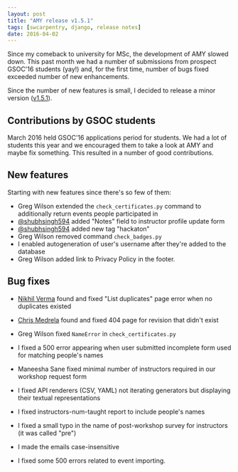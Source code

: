 ```yaml
---
layout: post
title: "AMY release v1.5.1"
tags: [swcarpentry, django, release notes]
date: 2016-04-02
---
```


Since my comeback to university for MSc, the development of AMY slowed down.
This past month we had a number of submissions from prospect GSOC'16 students
(yay!) and, for the first time, number of bugs fixed exceeded number of new
enhancements.

Since the number of new features is small, I decided to release a minor version
([v1.5.1][]).

## Contributions by GSOC students

March 2016 held GSOC'16 applications period for students. We had a lot of
students this year and we encouraged them to take a look at AMY and maybe fix
something.  This resulted in a number of good contributions.

## New features

Starting with new features since there's so few of them:

* Greg Wilson extended the `check_certificates.py` command to additionally
  return events people participated in
* [@shubhsingh594][] added "Notes" field to instructor profile update form
* [@shubhsingh594][] added new tag "hackaton"
* Greg Wilson removed command `check_badges.py`
* I enabled autogeneration of user's username after they're added to the
  database
* Greg Wilson added link to Privacy Policy in the footer.

## Bug fixes

* [Nikhil Verma][] found and fixed "List duplicates" page error when no
  duplicates existed
* [Chris Medrela][] found and fixed 404 page for revision that didn't exist
* Greg Wilson fixed `NameError` in `check_certificates.py`
* I fixed a 500 error appearing when user submitted incomplete form used for
  matching people's names
* Maneesha Sane fixed minimal number of instructors required in our workshop
  request form
* I fixed API renderers (CSV, YAML) not iterating generators but displaying
  their textual representations
* I fixed instructors-num-taught report to include people's names
* I fixed a small typo in the name of post-workshop survey for instructors (it
  was called "pre")
* I made the emails case-insensitive
* I fixed some 500 errors related to event importing.

  [v1.5.1]: https://github.com/swcarpentry/amy/milestones/v1.5.1
  [v1.5.2]: https://github.com/swcarpentry/amy/milestones/v1.5.2
  [@shubhsingh594]: https://github.com/shubhsingh594
  [Nikhil Verma]: https://github.com/nikhilweee
  [Chris Medrela]: https://github.com/chrismedrela
